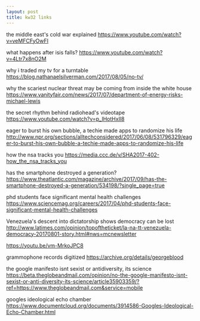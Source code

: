```yaml
---
layout: post
title: kw32 links
---
```


the middle east's cold war explained
https://www.youtube.com/watch?v=veMFCFyOwFI

what happens after isis falls?
https://www.youtube.com/watch?v=4Ltr7x8nO2M

why i traded my tv for a turntable
https://blog.nathanaelsilverman.com/2017/08/05/no-tv/

why the scariest nuclear threat may be coming from inside the white house
https://www.vanityfair.com/news/2017/07/department-of-energy-risks-michael-lewis

the secret rhythm behind radiohead's videotape
https://www.youtube.com/watch?v=p_IHotHxIl8


eager to burst his own bubble,  a techie made apps to randomize his life
http://www.npr.org/sections/alltechconsidered/2017/06/08/531796329/eager-to-burst-his-own-bubble-a-techie-made-apps-to-randomize-his-life

how the nsa tracks you
https://media.ccc.de/v/SHA2017-402-how_the_nsa_tracks_you

has the smartphone destroyed a generation?
https://www.theatlantic.com/magazine/archive/2017/09/has-the-smartphone-destroyed-a-generation/534198/?single_page=true

phd students face significant mental health challenges
https://www.sciencemag.org/careers/2017/04/phd-students-face-significant-mental-health-challenges

Venezuela's descent into dictatorship shows democracy can be lost
http://www.latimes.com/opinion/topoftheticket/la-na-tt-venezuela-democracy-20170801-story.html#nws=mcnewsletter

https://youtu.be/vm-MrkoJPC8


grammophone records digitized
https://archive.org/details/georgeblood

the google manifesto isnt sexist or antidiversity, its science
https://beta.theglobeandmail.com/opinion/no-the-google-manifesto-isnt-sexist-or-anti-diversity-its-science/article35903359/?ref=https://www.theglobeandmail.com&service=mobile

googles ideological echo chamber
https://www.documentcloud.org/documents/3914586-Googles-Ideological-Echo-Chamber.html